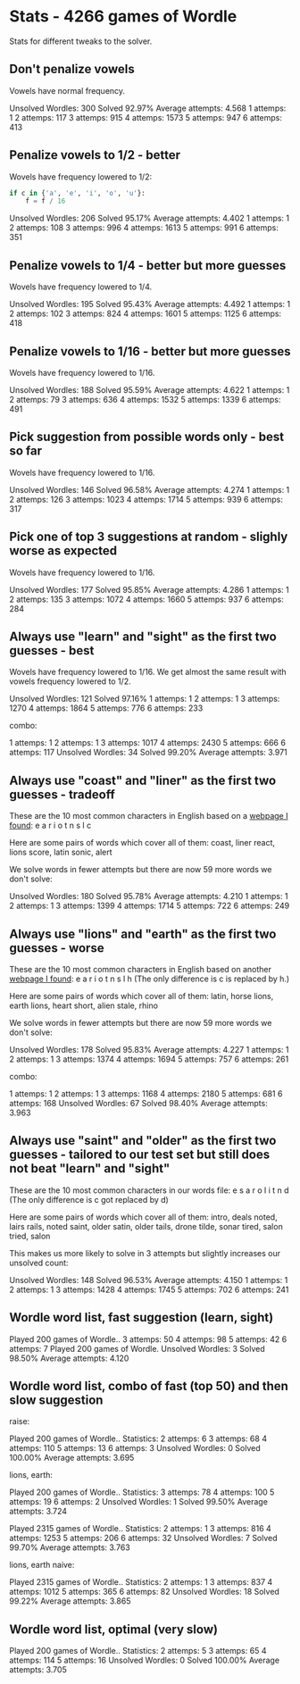 # Stats - 4266 games of Wordle

Stats for different tweaks to the solver.

## Don't penalize vowels

Vowels have normal frequency.

Unsolved Wordles: 300
Solved 92.97%
Average attempts: 4.568
1 attemps: 1
2 attemps: 117
3 attemps: 915
4 attemps: 1573
5 attemps: 947
6 attemps: 413

## Penalize vowels to 1/2 - better

Wovels have frequency lowered to 1/2:

```python
if c in {'a', 'e', 'i', 'o', 'u'}:
    f = f / 16
```

Unsolved Wordles: 206
Solved 95.17%
Average attempts: 4.402
1 attemps: 1
2 attemps: 108
3 attemps: 996
4 attemps: 1613
5 attemps: 991
6 attemps: 351

## Penalize vowels to 1/4 - better but more guesses

Wovels have frequency lowered to 1/4.

Unsolved Wordles: 195
Solved 95.43%
Average attempts: 4.492
1 attemps: 1
2 attemps: 102
3 attemps: 824
4 attemps: 1601
5 attemps: 1125
6 attemps: 418

## Penalize vowels to 1/16 - better but more guesses

Wovels have frequency lowered to 1/16.

Unsolved Wordles: 188
Solved 95.59%
Average attempts: 4.622
1 attemps: 1
2 attemps: 79
3 attemps: 636
4 attemps: 1532
5 attemps: 1339
6 attemps: 491

## Pick suggestion from possible words only - best so far

Wovels have frequency lowered to 1/16.

Unsolved Wordles: 146
Solved 96.58%
Average attempts: 4.274
1 attemps: 1
2 attemps: 126
3 attemps: 1023
4 attemps: 1714
5 attemps: 939
6 attemps: 317

## Pick one of top 3 suggestions at random - slighly worse as expected

Wovels have frequency lowered to 1/16.

Unsolved Wordles: 177
Solved 95.85%
Average attempts: 4.286
1 attemps: 1
2 attemps: 135
3 attemps: 1072
4 attemps: 1660
5 attemps: 937
6 attemps: 284

## Always use "learn" and "sight" as the first two guesses - best

Wovels have frequency lowered to 1/16.
We get almost the same result with vowels frequency lowered to 1/2.

Unsolved Wordles: 121
Solved 97.16%
1 attemps: 1
2 attemps: 1
3 attemps: 1270
4 attemps: 1864
5 attemps: 776
6 attemps: 233

combo:

1 attemps: 1
2 attemps: 1
3 attemps: 1017
4 attemps: 2430
5 attemps: 666
6 attemps: 117
Unsolved Wordles: 34
Solved 99.20%
Average attempts: 3.971

## Always use "coast" and "liner" as the first two guesses - tradeoff

These are the 10 most common characters in English based on a [webpage I found](https://www3.nd.edu/~busiforc/handouts/cryptography/letterfrequencies.html):
e a r i o t n s l c

Here are some pairs of words which cover all of them:
coast, liner
react, lions
score, latin
sonic, alert

We solve words in fewer attempts but there are now 59 more words we don't solve:

Unsolved Wordles: 180
Solved 95.78%
Average attempts: 4.210
1 attemps: 1
2 attemps: 1
3 attemps: 1399
4 attemps: 1714
5 attemps: 722
6 attemps: 249

## Always use "lions" and "earth" as the first two guesses - worse

These are the 10 most common characters in English based on another [webpage I found](https://www.wired.com/story/best-wordle-tips/):
e a r i o t n s l h (The only difference is c is replaced by h.)

Here are some pairs of words which cover all of them:
latin, horse
lions, earth
lions, heart
short, alien
stale, rhino

We solve words in fewer attempts but there are now 59 more words we don't solve:

Unsolved Wordles: 178
Solved 95.83%
Average attempts: 4.227
1 attemps: 1
2 attemps: 1
3 attemps: 1374
4 attemps: 1694
5 attemps: 757
6 attemps: 261

combo:

1 attemps: 1
2 attemps: 1
3 attemps: 1168
4 attemps: 2180
5 attemps: 681
6 attemps: 168
Unsolved Wordles: 67
Solved 98.40%
Average attempts: 3.963

## Always use "saint" and "older" as the first two guesses - tailored to our test set but still does not beat "learn" and "sight"

These are the 10 most common characters in our words file:
e s a r o l i t n d (The only difference is c got replaced by d)

Here are some pairs of words which cover all of them:
intro, deals
noted, lairs
rails, noted
saint, older
satin, older
tails, drone
tilde, sonar
tired, salon
tried, salon

This makes us more likely to solve in 3 attempts but slightly increases our unsolved count:

Unsolved Wordles: 148
Solved 96.53%
Average attempts: 4.150
1 attemps: 1
2 attemps: 1
3 attemps: 1428
4 attemps: 1745
5 attemps: 702
6 attemps: 241

## Wordle word list, fast suggestion (learn, sight)

Played 200 games of Wordle..
3 attemps: 50
4 attemps: 98
5 attemps: 42
6 attemps: 7
Played 200 games of Wordle.
Unsolved Wordles: 3
Solved 98.50%
Average attempts: 4.120

## Wordle word list, combo of fast (top 50) and then slow suggestion

raise:

Played 200 games of Wordle..
Statistics:
2 attemps: 6
3 attemps: 68
4 attemps: 110
5 attemps: 13
6 attemps: 3
Unsolved Wordles: 0
Solved 100.00%
Average attempts: 3.695

lions, earth:

Played 200 games of Wordle..
Statistics:
3 attemps: 78
4 attemps: 100
5 attemps: 19
6 attemps: 2
Unsolved Wordles: 1
Solved 99.50%
Average attempts: 3.724

Played 2315 games of Wordle..
Statistics:
2 attemps: 1
3 attemps: 816
4 attemps: 1253
5 attemps: 206
6 attemps: 32
Unsolved Wordles: 7
Solved 99.70%
Average attempts: 3.763

lions, earth naive:

Played 2315 games of Wordle..
Statistics:
2 attemps: 1
3 attemps: 837
4 attemps: 1012
5 attemps: 365
6 attemps: 82
Unsolved Wordles: 18
Solved 99.22%
Average attempts: 3.865

## Wordle word list, optimal (very slow)

Played 200 games of Wordle..
Statistics:
2 attemps: 5
3 attemps: 65
4 attemps: 114
5 attemps: 16
Unsolved Wordles: 0
Solved 100.00%
Average attempts: 3.705
